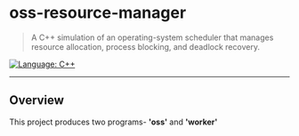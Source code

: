 # oss-resource-manager
> A C++ simulation of an operating-system scheduler that manages resource allocation, process blocking, and deadlock recovery.

[![Language: C++](https://img.shields.io/badge/language-C%2B%2B-blue.svg)](https://isocpp.org/)  

---

## Overview

This project produces two programs- **'oss'** and **'worker'**



